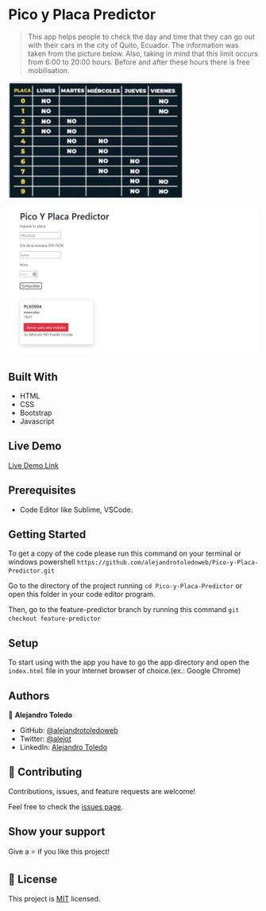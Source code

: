 

# Pico y Placa Predictor

> This app helps people to check the day and time that they can go out with their cars in the city of Quito, Ecuador.
The information was taken from the picture below. Also, taking in mind that this limit occurs from 6:00 to 20:00 hours. Before and after these hours there is free mobilisation.

![information](./hoy-no-circula.png)

![screenshot](./screenshot.png)

## Built With

- HTML
- CSS
- Bootstrap
- Javascript

## Live Demo

[Live Demo Link](https://alejandrotoledoweb.github.io/Pico-y-Placa-Predictor/)

## Prerequisites

- Code Editor like Sublime, VSCode.

## Getting Started

To get a copy of the code please run this command on your terminal or windows powershell `https://github.com/alejandrotoledoweb/Pico-y-Placa-Predictor.git`

Go to the directory of the project running `cd Pico-y-Placa-Predictor` or open this folder in your code editor program.

Then, go to the feature-predictor branch by running this command `git checkout feature-predictor`

## Setup

To start using with the app you have to go the app directory and open the `index.html` file in your internet browser of choice.(ex.: Google Chrome)

## Authors

👤 **Alejandro Toledo**

- GitHub: [@alejandrotoledoweb](https://github.com/alejandrotoledoweb)
- Twitter: [@alejot](https://twitter.com/alejot)
- LinkedIn: [Alejandro Toledo](https://www.linkedin.com/in/alejandro-toledo-3b444b109/)

## 🤝 Contributing

Contributions, issues, and feature requests are welcome!

Feel free to check the [issues page](https://github.com/alejandrotoledoweb/Pico-y-Placa-Predictor/issues).

## Show your support

Give a ⭐️ if you like this project!

## 📝 License

This project is [MIT](lic.url) licensed.
